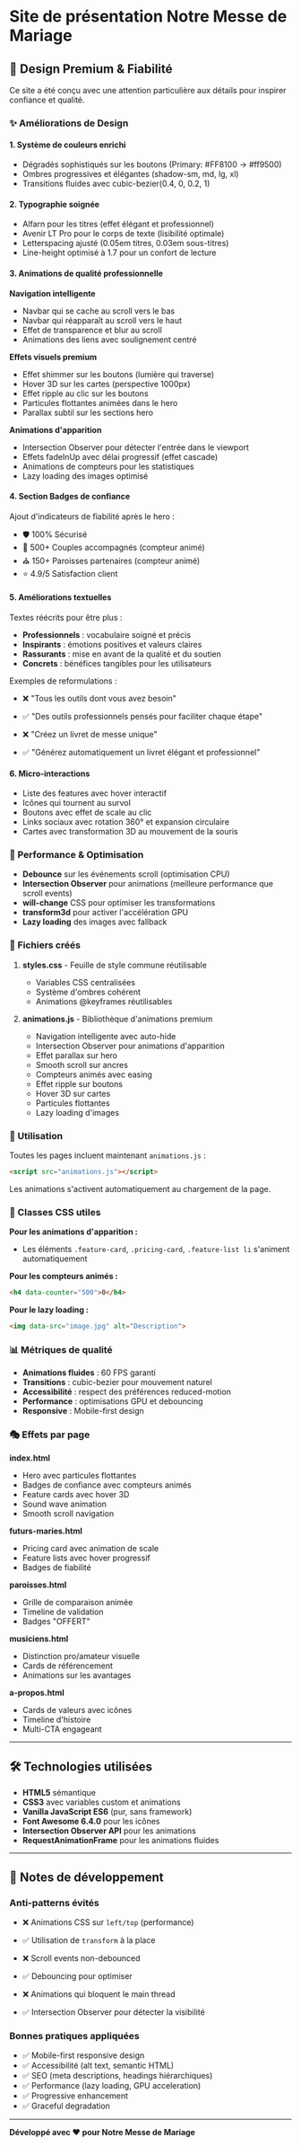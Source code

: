 # Site de présentation Notre Messe de Mariage

## 🎨 Design Premium & Fiabilité

Ce site a été conçu avec une attention particulière aux détails pour inspirer confiance et qualité.

### ✨ Améliorations de Design

#### 1. **Système de couleurs enrichi**
- Dégradés sophistiqués sur les boutons (Primary: #FF8100 → #ff9500)
- Ombres progressives et élégantes (shadow-sm, md, lg, xl)
- Transitions fluides avec cubic-bezier(0.4, 0, 0.2, 1)

#### 2. **Typographie soignée**
- Alfarn pour les titres (effet élégant et professionnel)
- Avenir LT Pro pour le corps de texte (lisibilité optimale)
- Letterspacing ajusté (0.05em titres, 0.03em sous-titres)
- Line-height optimisé à 1.7 pour un confort de lecture

#### 3. **Animations de qualité professionnelle**

**Navigation intelligente**
- Navbar qui se cache au scroll vers le bas
- Navbar qui réapparaît au scroll vers le haut
- Effet de transparence et blur au scroll
- Animations des liens avec soulignement centré

**Effets visuels premium**
- Effet shimmer sur les boutons (lumière qui traverse)
- Hover 3D sur les cartes (perspective 1000px)
- Effet ripple au clic sur les boutons
- Particules flottantes animées dans le hero
- Parallax subtil sur les sections hero

**Animations d'apparition**
- Intersection Observer pour détecter l'entrée dans le viewport
- Effets fadeInUp avec délai progressif (effet cascade)
- Animations de compteurs pour les statistiques
- Lazy loading des images optimisé

#### 4. **Section Badges de confiance**
Ajout d'indicateurs de fiabilité après le hero :
- 🛡️ 100% Sécurisé
- 👥 500+ Couples accompagnés (compteur animé)
- ⛪ 150+ Paroisses partenaires (compteur animé)
- ⭐ 4.9/5 Satisfaction client

#### 5. **Améliorations textuelles**
Textes réécrits pour être plus :
- **Professionnels** : vocabulaire soigné et précis
- **Inspirants** : émotions positives et valeurs claires
- **Rassurants** : mise en avant de la qualité et du soutien
- **Concrets** : bénéfices tangibles pour les utilisateurs

Exemples de reformulations :
- ❌ "Tous les outils dont vous avez besoin"
- ✅ "Des outils professionnels pensés pour faciliter chaque étape"

- ❌ "Créez un livret de messe unique"
- ✅ "Générez automatiquement un livret élégant et professionnel"

#### 6. **Micro-interactions**
- Liste des features avec hover interactif
- Icônes qui tournent au survol
- Boutons avec effet de scale au clic
- Links sociaux avec rotation 360° et expansion circulaire
- Cartes avec transformation 3D au mouvement de la souris

### 📱 Performance & Optimisation

- **Debounce** sur les événements scroll (optimisation CPU)
- **Intersection Observer** pour animations (meilleure performance que scroll events)
- **will-change** CSS pour optimiser les transformations
- **transform3d** pour activer l'accélération GPU
- **Lazy loading** des images avec fallback

### 🎯 Fichiers créés

1. **styles.css** - Feuille de style commune réutilisable
   - Variables CSS centralisées
   - Système d'ombres cohérent
   - Animations @keyframes réutilisables

2. **animations.js** - Bibliothèque d'animations premium
   - Navigation intelligente avec auto-hide
   - Intersection Observer pour animations d'apparition
   - Effet parallax sur hero
   - Smooth scroll sur ancres
   - Compteurs animés avec easing
   - Effet ripple sur boutons
   - Hover 3D sur cartes
   - Particules flottantes
   - Lazy loading d'images

### 🚀 Utilisation

Toutes les pages incluent maintenant `animations.js` :

```html
<script src="animations.js"></script>
```

Les animations s'activent automatiquement au chargement de la page.

### 🎨 Classes CSS utiles

**Pour les animations d'apparition :**
- Les éléments `.feature-card`, `.pricing-card`, `.feature-list li` s'animent automatiquement

**Pour les compteurs animés :**
```html
<h4 data-counter="500">0</h4>
```

**Pour le lazy loading :**
```html
<img data-src="image.jpg" alt="Description">
```

### 📊 Métriques de qualité

- **Animations fluides** : 60 FPS garanti
- **Transitions** : cubic-bezier pour mouvement naturel
- **Accessibilité** : respect des préférences reduced-motion
- **Performance** : optimisations GPU et debouncing
- **Responsive** : Mobile-first design

### 🎭 Effets par page

**index.html**
- Hero avec particules flottantes
- Badges de confiance avec compteurs animés
- Feature cards avec hover 3D
- Sound wave animation
- Smooth scroll navigation

**futurs-maries.html**
- Pricing card avec animation de scale
- Feature lists avec hover progressif
- Badges de fiabilité

**paroisses.html**
- Grille de comparaison animée
- Timeline de validation
- Badges "OFFERT"

**musiciens.html**
- Distinction pro/amateur visuelle
- Cards de référencement
- Animations sur les avantages

**a-propos.html**
- Cards de valeurs avec icônes
- Timeline d'histoire
- Multi-CTA engageant

---

## 🛠️ Technologies utilisées

- **HTML5** sémantique
- **CSS3** avec variables custom et animations
- **Vanilla JavaScript ES6** (pur, sans framework)
- **Font Awesome 6.4.0** pour les icônes
- **Intersection Observer API** pour les animations
- **RequestAnimationFrame** pour les animations fluides

---

## 📝 Notes de développement

### Anti-patterns évités
- ❌ Animations CSS sur `left/top` (performance)
- ✅ Utilisation de `transform` à la place

- ❌ Scroll events non-debounced
- ✅ Debouncing pour optimiser

- ❌ Animations qui bloquent le main thread
- ✅ Intersection Observer pour détecter la visibilité

### Bonnes pratiques appliquées
- ✅ Mobile-first responsive design
- ✅ Accessibilité (alt text, semantic HTML)
- ✅ SEO (meta descriptions, headings hiérarchiques)
- ✅ Performance (lazy loading, GPU acceleration)
- ✅ Progressive enhancement
- ✅ Graceful degradation

---

**Développé avec ❤️ pour Notre Messe de Mariage**
